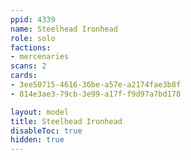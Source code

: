 ```yaml
---
ppid: 4339
name: Steelhead Ironhead
role: solo
factions:
- mercenaries
scans: 2
cards:
- 3ee50715-4616-36be-a57e-a2174fae3b8f
- 814e3ae3-79cb-3e99-a17f-f9d97a7bd178

layout: model
title: Steelhead Ironhead
disableToc: true
hidden: true
---
```

